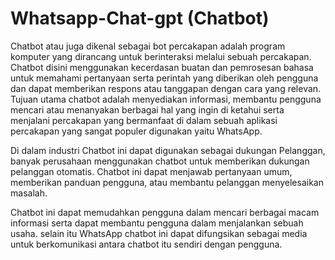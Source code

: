 # Whatsapp-Chat-gpt (Chatbot)
Chatbot atau juga dikenal sebagai bot percakapan adalah program komputer yang dirancang untuk berinteraksi melalui sebuah percakapan. Chatbot disini menggunakan kecerdasan buatan dan pemrosesan bahasa untuk memahami pertanyaan serta perintah yang diberikan oleh pengguna dan dapat memberikan respons atau tanggapan dengan cara yang relevan. Tujuan utama chatbot adalah menyediakan informasi, membantu pengguna mencari atau menanyakan berbagai hal yang ingin di ketahui serta menjalani percakapan yang bermanfaat di dalam sebuah aplikasi percakapan yang sangat populer digunakan yaitu WhatsApp.

Di dalam industri Chatbot ini dapat digunakan sebagai dukungan Pelanggan, banyak perusahaan menggunakan chatbot untuk memberikan dukungan pelanggan otomatis. Chatbot ini dapat menjawab pertanyaan umum, memberikan panduan pengguna, atau membantu pelanggan menyelesaikan masalah.

Chatbot ini dapat memudahkan pengguna dalam mencari berbagai macam informasi serta dapat membantu pengguna dalam menjalankan sebuah usaha. selain itu WhatsApp chatbot ini dapat difungsikan sebagai media untuk berkomunikasi antara chatbot itu sendiri dengan pengguna.

